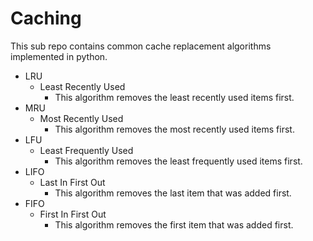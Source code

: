 # Caching
This sub repo contains common cache replacement algorithms implemented in python.
- LRU
  - Least Recently Used
    - This algorithm removes the least recently used items first.
- MRU
  - Most Recently Used
    - This algorithm removes the most recently used items first.
- LFU
  - Least Frequently Used
    - This algorithm removes the least frequently used items first.
- LIFO
  - Last In First Out
    - This algorithm removes the last item that was added first.
- FIFO
  - First In First Out
    - This algorithm removes the first item that was added first.
